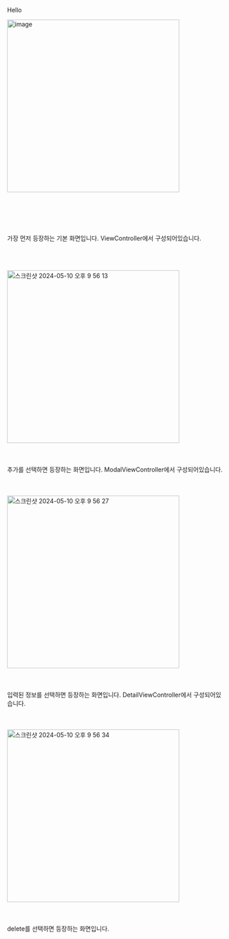 Hello


<img width="400" alt="image" src="https://github.com/3rd-PARD-iOS-PART/iOS_JaeHyeokYoo/assets/103707692/3b63299e-dc16-41a9-be28-749966cd443e">

<br/><br/><br/><br/>

가장 먼저 등장하는 기본 화면입니다.
ViewController에서 구성되어있습니다.
<br/><br/><br/><br/>


<img width="400" alt="스크린샷 2024-05-10 오후 9 56 13" src="https://github.com/3rd-PARD-iOS-PART/iOS_JaeHyeokYoo/assets/103707692/e849b075-75d8-4532-8253-63565aa11cb4">
<br/><br/><br/><br/>
추가를 선택하면 등장하는 화면입니다.
ModalViewController에서 구성되어있습니다.
<br/><br/><br/><br/>

<img width="400" alt="스크린샷 2024-05-10 오후 9 56 27" src="https://github.com/3rd-PARD-iOS-PART/iOS_JaeHyeokYoo/assets/103707692/267f28db-578e-4905-9955-89181ea7d03c">
<br/><br/><br/><br/>
입력된 정보를 선택하면 등장하는 화면입니다.
DetailViewController에서 구성되어있습니다.
<br/><br/><br/><br/>

<img width="400" alt="스크린샷 2024-05-10 오후 9 56 34" src="https://github.com/3rd-PARD-iOS-PART/iOS_JaeHyeokYoo/assets/103707692/46a71b26-68a8-4ad3-a91c-4dd352206807">
<br/><br/><br/><br/>
delete를 선택하면 등장하는 화면입니다.

